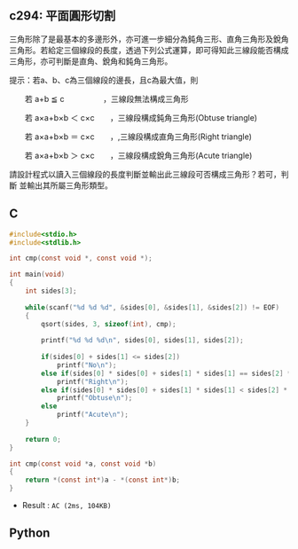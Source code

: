 ## c294: 平面圓形切割
三角形除了是最基本的多邊形外，亦可進一步細分為鈍角三形、直角三角形及銳角三角形。若給定三個線段的長度，透過下列公式運算，即可得知此三線段能否構成三角形，亦可判斷是直角、銳角和鈍角三角形。

提示：若a、b、c為三個線段的邊長，且c為最大值，則

　　若 a+b ≦ c　　　　　，三線段無法構成三角形

　　若 a×a+b×b ＜ c×c　　，三線段構成鈍角三角形(Obtuse triangle)

　　若 a×a+b×b ＝ c×c　　，,三線段構成直角三角形(Right triangle)

　　若 a×a+b×b ＞ c×c　　，三線段構成銳角三角形(Acute triangle)

請設計程式以讀入三個線段的長度判斷並輸出此三線段可否構成三角形？若可，判斷 並輸出其所屬三角形類型。

 
## C
```C
#include<stdio.h>
#include<stdlib.h>

int cmp(const void *, const void *);

int main(void)
{
	int sides[3];
	
	while(scanf("%d %d %d", &sides[0], &sides[1], &sides[2]) != EOF)
	{
		qsort(sides, 3, sizeof(int), cmp);
		
		printf("%d %d %d\n", sides[0], sides[1], sides[2]);
		
		if(sides[0] + sides[1] <= sides[2])
			printf("No\n");
		else if(sides[0] * sides[0] + sides[1] * sides[1] == sides[2] * sides[2])
			printf("Right\n");
		else if(sides[0] * sides[0] + sides[1] * sides[1] < sides[2] * sides[2])
			printf("Obtuse\n");
		else
			printf("Acute\n");
	}
	
	return 0;
}

int cmp(const void *a, const void *b)
{
    return *(const int*)a - *(const int*)b;
} 
```
 * Result : `AC (2ms, 104KB)`

## Python

